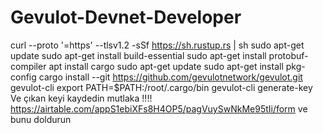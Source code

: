 # Gevulot-Devnet-Developer

curl --proto '=https' --tlsv1.2 -sSf https://sh.rustup.rs | sh
sudo apt-get update
sudo apt-get install build-essential
sudo apt-get install protobuf-compiler
apt install cargo
sudo apt-get update
sudo apt-get install pkg-config
cargo install --git https://github.com/gevulotnetwork/gevulot.git gevulot-cli
export PATH=$PATH:/root/.cargo/bin
gevulot-cli generate-key
Ve çıkan keyi kaydedin mutlaka !!!!
https://airtable.com/appS1ebiXFs8H4OP5/pagVuySwNkMe95tIi/form 
ve bunu doldurun
